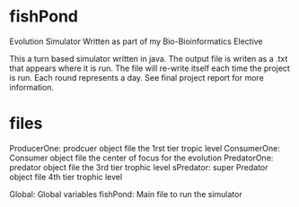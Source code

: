 # fishPond
Evolution Simulator Written as part of my Bio-Bioinformatics Elective

This a turn based simulator written in java.  The output file is writen as a .txt that appears where it is run.  The file will re-write itself each time the project is run.  Each round represents a day. See final project report for more information.

# files
ProducerOne: prodcuer object file the 1rst tier tropic level
ConsumerOne: Consumer object file the center of focus for the evolution
PredatorOne: predator object file the 3rd tier trophic level
sPredator:   super Predator object file 4th tier trophic level

Global: Global variables
fishPond: Main file to run the simulator


